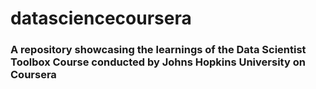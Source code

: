 # datasciencecoursera
### A repository showcasing the learnings of the Data Scientist Toolbox Course conducted by Johns Hopkins University on Coursera
